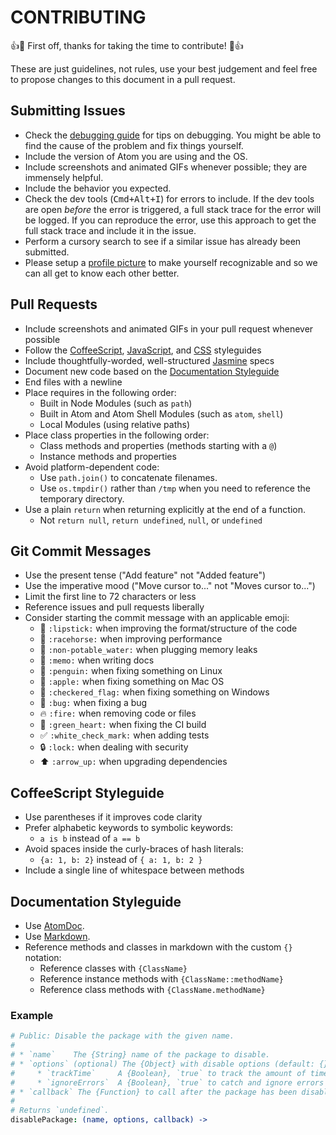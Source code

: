 # CONTRIBUTING

:+1::tada: First off, thanks for taking the time to contribute! :tada::+1:

These are just guidelines, not rules, use your best judgement and feel free to propose changes to this document in a pull request.

## Submitting Issues

* Check the [debugging guide](https://atom.io/docs/latest/debugging) for tips on debugging. You might be able to find the cause of the problem and fix things yourself.
* Include the version of Atom you are using and the OS.
* Include screenshots and animated GIFs whenever possible; they are immensely helpful.
* Include the behavior you expected.
* Check the dev tools (<kbd>Cmd+Alt+I</kbd>) for errors to include. If the dev tools are open *before* the error is triggered, a full stack trace for the error will be logged. If you can reproduce the error, use this approach to get the full stack trace and include it in the issue.
* Perform a cursory search to see if a similar issue has already been submitted.
* Please setup a [profile picture](https://help.github.com/articles/how-do-i-set-up-my-profile-picture) to make yourself recognizable and so we can all get to know each other better.

## Pull Requests

* Include screenshots and animated GIFs in your pull request whenever possible
* Follow the [CoffeeScript](#coffeescript-styleguide), [JavaScript](https://github.com/styleguide/javascript), and [CSS](https://github.com/styleguide/css) styleguides
* Include thoughtfully-worded, well-structured [Jasmine](http://jasmine.github.io/) specs
* Document new code based on the [Documentation Styleguide](#documentation-styleguide)
* End files with a newline
* Place requires in the following order:
	* Built in Node Modules (such as `path`)
	* Built in Atom and Atom Shell Modules (such as `atom`, `shell`)
	* Local Modules (using relative paths)
* Place class properties in the following order:
	* Class methods and properties (methods starting with a `@`)
	* Instance methods and properties
* Avoid platform-dependent code:
	* Use `path.join()` to concatenate filenames.
	* Use `os.tmpdir()` rather than `/tmp` when you need to reference the temporary directory.
* Use a plain `return` when returning explicitly at the end of a function.
	* Not `return null`, `return undefined`, `null`, or `undefined`

## Git Commit Messages

* Use the present tense ("Add feature" not "Added feature")
* Use the imperative mood ("Move cursor to..." not "Moves cursor to...")
* Limit the first line to 72 characters or less
* Reference issues and pull requests liberally
* Consider starting the commit message with an applicable emoji:
	* :lipstick: `:lipstick:` when improving the format/structure of the code
	* :racehorse: `:racehorse:` when improving performance
	* :non-potable_water: `:non-potable_water:` when plugging memory leaks
	* :memo: `:memo:` when writing docs
	* :penguin: `:penguin:` when fixing something on Linux
	* :apple: `:apple:` when fixing something on Mac OS
	* :checkered_flag: `:checkered_flag:` when fixing something on Windows
	* :bug: `:bug:` when fixing a bug
	* :fire: `:fire:` when removing code or files
	* :green_heart: `:green_heart:` when fixing the CI build
	* :white_check_mark: `:white_check_mark:` when adding tests
	* :lock: `:lock:` when dealing with security
	* :arrow_up: `:arrow_up:` when upgrading dependencies

## CoffeeScript Styleguide

* Use parentheses if it improves code clarity
* Prefer alphabetic keywords to symbolic keywords:
	* `a is b` instead of `a == b`
* Avoid spaces inside the curly-braces of hash literals:
	* `{a: 1, b: 2}` instead of `{ a: 1, b: 2 }`
* Include a single line of whitespace between methods

## Documentation Styleguide

* Use [AtomDoc](https://github.com/atom/atomdoc).
* Use [Markdown](https://daringfireball.net/projects/markdown).
* Reference methods and classes in markdown with the custom `{}` notation:
	* Reference classes with `{ClassName}`
	* Reference instance methods with `{ClassName::methodName}`
	* Reference class methods with `{ClassName.methodName}`

### Example

```coffee
# Public: Disable the package with the given name.
#
# * `name`    The {String} name of the package to disable.
# * `options` (optional) The {Object} with disable options (default: {}):
#     * `trackTime`     A {Boolean}, `true` to track the amount of time taken.
#     * `ignoreErrors`  A {Boolean}, `true` to catch and ignore errors thrown.
# * `callback` The {Function} to call after the package has been disabled.
#
# Returns `undefined`.
disablePackage: (name, options, callback) ->
```
